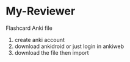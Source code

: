 # My-Reviewer
Flashcard Anki file

1. create anki account
2. download ankidroid or just login in ankiweb
3. download the file then import
